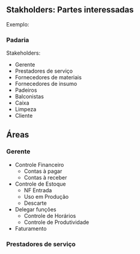 

## Stakholders: Partes interessadas 

Exemplo:

### Padaria
Stakeholders:
* Gerente
* Prestadores de serviço
* Fornecedores de materiais
* Fornecedores de insumo
* Padeiros
* Balconistas
* Caixa
* Limpeza
* Cliente


## Áreas

### Gerente

* Controle Financeiro
  * Contas à pagar
  * Contas à receber
* Controle de Estoque
  * NF Entrada
  * Uso em Produção
  * Descarte
* Delegar funções
  * Controle de Horários
  * Controle de Produtividade
* Faturamento

### Prestadores de serviço
